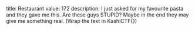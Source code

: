 title: Restaurant
value: 172
description: I just asked for my favourite pasta and they gave me this. Are these guys STUPID? Maybe in the end they may give me something real. (Wrap the text in KashiCTF{})